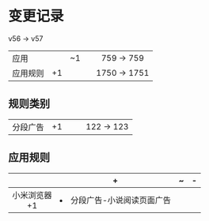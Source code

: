 # 变更记录

v56 -> v57

||||||
|-|:-:|:-:|:-:|:-:|
|应用||~1||759 -> 759|
|应用规则|+1|||1750 -> 1751|

## 规则类别

||||||
|-|:-:|:-:|:-:|:-:|
|分段广告|+1|||122 -> 123|

## 应用规则

||+|~|-|
|:-:|-|-|-|
|小米浏览器<br>+1|<li>分段广告-小说阅读页面广告|||
